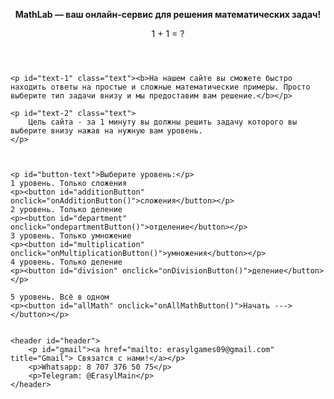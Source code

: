 <!DOCTYPE html>
<html>
<head>
	<meta charset="utf-8">
	<meta name="viewport" content="width=device-width, initial-scale=1">
	<meta name="author" content="Рахматулла Ерасыл">
	<meta name="keyword" content="Обучение, учёба, математика, знание">
	<title>MathLab</title>
</head>
<body>
	<header id="header">
		<p><b>MathLab — ваш онлайн-сервис для решения математических задач!</b></p>
		1 + 1 = ?
	</header>

	<p id="text-1" class="text"><b>На нашем сайте вы сможете быстро находить ответы на простые и сложные математические примеры. Просто выберите тип задачи внизу и мы предоставим вам решение.</b></p>

	<p id="text-2" class="text">
		Цель сайта - за 1 минуту вы должны решить задачу которого вы выберите внизу нажав на нужную вам уровень.
	</p>



	<p id="button-text">Выберите уровень:</p>
	1 уровень. Только сложения
	<p><button id="additionButton" onclick="onAdditionButton()">сложения</button></p>
	2 уровень. Только деление
	<p><button id="department" onclick="ondepartmentButton()">отделение</button></p>
	3 уровень. Только умножение
	<p><button id="multiplication" onclick="onMultiplicationButton()">умножения</button></p>
	4 уровень. Только деление
	<p><button id="division" onclick="onDivisionButton()">деление</button></p>

	5 уровень. Всё в одном
	<p><button id="allMath" onclick="onAllMathButton()">Начать ---></button></p>


	<header id="header">
		<p id="gmail"><a href="mailto: erasylgames09@gmail.com" title="Gmail"> Связатся с нами!</a></p>
		<p>Whatsapp: 8 707 376 50 75</p>
		<p>Telegram: @ErasylMain</p>
	</header>
</body>

<body>
	<script src="scripts/main.js"></script>
	<link rel="stylesheet" href="main.css">
</body>
</html>
